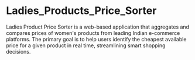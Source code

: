 # Ladies_Products_Price_Sorter
Ladies Product Price Sorter is a web-based application that aggregates and compares prices of women's products from leading Indian e-commerce platforms. The primary goal is to help users identify the cheapest available price for a given product in real time, streamlining smart shopping decisions.
